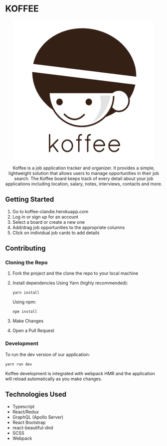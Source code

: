 # KOFFEE
<p align="center">
<img width="450" height="450"src="https://github.com/clandie/clandie/blob/master/client/assets/full-logo.png">
</p>

<p align="center">
Koffee is a job application tracker and organizer. It provides a simple, lightweight solution that allows users to manage opportunities in their job search. The Koffee board keeps track of every detail about your job applications including location, salary, notes, interviews, contacts and more.
</p>

## Getting Started

1. Go to koffee-clandie.herokuapp.com
2. Log in or sign up for an account
3. Select a board or create a new one
4. Add/drag job opportunities to the appropriate columns
5. Click on individual job cards to add details


## Contributing

### Cloning the Repo
1. Fork the project and the clone the repo to your local machine
2. Install dependencies
   Using Yarn (highly recommended):
   ```
   yarn install
   ```

   Using npm:
   ```
   npm install
   ```

3. Make Changes
4. Open a Pull Request

### Development
To run the dev version of our application:
```
yarn run dev
```
Koffee development is integrated with webpack HMR and the application will reload automatically as you make changes.


## Technologies Used

- Typescript
- React/Redux
- GraphQL (Apollo Server)
- React Bootstrap
- react-beautiful-dnd
- SCSS
- Webpack

